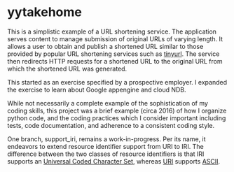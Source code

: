 # yytakehome

This is a simplistic example of a URL shortening service. The application serves content to manage submission of original URLs of varying length.  It allows a user to obtain and publish a shortened URL similar to those provided by popular URL shortening services such as [tinyurl](tinyurl.com). The service then redirects HTTP requests for a shortened URL to the original URL from which the shortened URL was generated.

This started as an exercise specified by a prospective employer. I expanded the exercise to learn about Google appengine and cloud NDB.

While not necessarily a complete example of the sophistication of my coding skills, this project was a brief example (circa 2016) of how I organize python code, and the coding practices which I consider important including tests, code documentation, and adherence to a consistent coding style.

One branch, support_iri, remains a work-in-progress.  Per its name, it endeavors to extend resource identifier support from URI to IRI.   The difference between the two classes of resource identifiers is that IRI supports an [Universal Coded Character Set](https://en.wikipedia.org/wiki/Universal_Coded_Character_Set), whereas [URI](https://en.wikipedia.org/wiki/Uniform_Resource_Identifier) supports [ASCII](https://en.wikipedia.org/wiki/ASCII).
